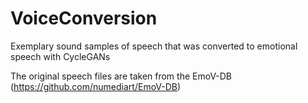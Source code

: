# VoiceConversion
Exemplary sound samples of speech that was converted to emotional speech with CycleGANs

The original speech files are taken from the EmoV-DB (https://github.com/numediart/EmoV-DB)
